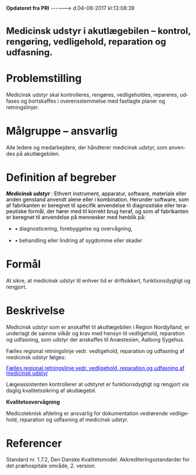 <!--
.. title: medicinsk-udstyr-i-akutlaegebilen-kontrol-rengoering-vedligehold-reparation
.. slug: medicinsk-udstyr-i-akutlaegebilen-kontrol-rengoering-vedligehold-reparation
.. date: 2017-08-04 13:08:41 UTC+02:00
.. tags: 
.. category: 
.. link: 
.. description: 
.. type: text
.. hidetitle: True
-->

<div class="alert alert-success" role="alert"><b>Opdateret fra PRI</b>  ------>  d.04-08-2017  kl:13:08:39</div>

<div class="document" id="U5e31fc69cd114799bc0b03349f9d03c1" lang="da-DK" xml:lang="da-DK" xmlns="http://www.w3.org/1999/xhtml">
 <h1 class="~clause~ Overskrift1">
  <span style="font-size: 18pt;">
   Medicinsk udstyr i akutlægebilen – kontrol, rengøring, vedligehold, reparation og udfasning.
  </span>
 </h1>
 <p class="~clause~ Brdtekst">
 </p>
 <h1 class="~clause~ Overskrift1" id="a_21bc43c10dda4e1cb93928636139e0e1">
  <span>
   Problemstilling
  </span>
 </h1>
 <p class="~clause~ Brdtekst">
  <span>
   Medicinsk udstyr skal kontrolleres, rengøres, vedligeholdes, repareres, udfases og bortskaffes i overensstemmelse med fastlagte planer og retningslinjer.
  </span>
 </p>
 <p class="~clause~ Brdtekst">
 </p>
 <h1 class="~clause~ Overskrift1" id="a_90c156ab90b749a8a45e7a18536bc066">
  <span>
   Målgruppe – ansvarlig
  </span>
 </h1>
 <p class="~clause~ Brdtekst">
  <span>
   Alle ledere og medarbejdere, der håndterer medicinsk udstyr, som anvendes på akutlægebilen.
  </span>
 </p>
 <p class="~clause~ Brdtekst">
 </p>
 <h1 class="~clause~ Overskrift1" id="a_32fdc7fb21a44ee9b22a5cebc247deff">
  <span>
   Definition af begreber
  </span>
 </h1>
 <p class="~clause~ Normal" style="line-height: 115%;">
  <span style="font-weight: bold; font-style: italic; color: #000;">
   Medicinsk udstyr
  </span>
  <span style="color: #000;">
   : Ethvert instrument, apparatur, software, materiale eller anden genstand anvendt alene eller i kombination. Herunder software, som af fabrikanten er beregnet til specifik anvendelse til diagnostiske eller terapeutiske formål, der hører med til korrekt brug heraf, og som af fabrikanten er beregnet til anvendelse på mennesker med henblik på:
  </span>
 </p>
 <ul class="list8">
  <li>
   <p class="~clause~ Opstilling-punkttegn level0" style="line-height: 115%;">
    <span class="item">
     •
    </span>
    <span>
     diagnosticering, forebyggelse og overvågning,
    </span>
   </p>
  </li>
  <li>
   <p class="~clause~ Opstilling-punkttegn level0" style="line-height: 115%;">
    <span class="item">
     •
    </span>
    <span>
     behandling eller lindring af sygdomme eller skader
    </span>
   </p>
  </li>
 </ul>
 <p class="~clause~ Brdtekst">
 </p>
 <h1 class="~clause~ Overskrift1" id="a_5b3cc2e5b197488cb5e865076e271bdf">
  <span>
   Formål
  </span>
 </h1>
 <p class="~clause~ Brdtekst">
  <span>
   At sikre, at medicinsk udstyr til enhver tid er driftsikkert, funktionsdygtigt og rengjort.
  </span>
 </p>
 <p class="~clause~ Brdtekst">
 </p>
 <h1 class="~clause~ Overskrift1" id="a_e574364c5ab943179ec7a92e4591e2fa">
  <span>
   Beskrivelse
  </span>
 </h1>
 <p class="~clause~ Normal">
  <span>
   Medicinsk udstyr som er anskaffet til akutlægebilen i Region Nordjylland, er underlagt de samme vilkår og krav med hensyn til vedligehold, reparation og udfasning, som udstyr der anskaffes til Anæstesien, Aalborg Sygehus.
  </span>
 </p>
 <p class="~clause~ Normal">
 </p>
 <p class="~clause~ Normal">
  <span>
   Fælles regional retningslinje vedr. vedligehold, reparation og udfasning af medicinsk udstyr følges:
  </span>
 </p>
 <p class="~clause~ Normal" style="margin-bottom: 3pt; line-height: 100%;">
  <a href="https://pri.rn.dk/Sider/redirector.aspx?DocID=14876">
   <span style="color: #00F; text-decoration: underline;">
    Fælles regional retningslinje vedr. vedligehold, reparation og udfasning af medicinsk udstyr
   </span>
  </a>
 </p>
 <p class="~clause~ Normal" style="margin-bottom: 3pt; line-height: 100%;">
 </p>
 <p class="~clause~ Brdtekst">
  <span>
   Lægeassistenten kontrollerer at udstyret er funktionsdygtigt og rengjort via daglig kvalitetssikring af akutlægebil.
  </span>
 </p>
 <p class="~clause~ Brdtekst">
 </p>
 <p class="~clause~ Brdtekst">
  <span style="font-weight: bold;">
   Kvalitetsovervågning
  </span>
 </p>
 <p class="~clause~ Brdtekst">
  <span>
   Medicoteknisk afdeling er ansvarlig for dokumentation vedrørende vedligehold, reparation og udfasning af medicinsk udstyr.
  </span>
 </p>
 <h1 class="~clause~ Overskrift1" id="a_bf6e19c920d648e291b7f42924420ff7">
  <span>
   Referencer
  </span>
 </h1>
 <p class="~clause~ Brdtekst">
  <span>
   Standard nr. 1.7.2, Den Danske Kvalitetsmodel. Akkrediteringsstandarder for det præhospitale område, 2. version.
  </span>
 </p>
 <p class="~clause~ Brdtekst">
 </p>
</div>
